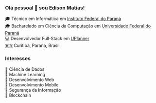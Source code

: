 ### Olá pessoal 👋 sou Edison Matias!
🎓 Técnico em Informática em [Instituto Federal do Paraná](https://curitiba.ifpr.edu.br/) <br>
🎓 Bacharelado em Ciência da Computação em [Universidade Federal do Paraná](https://web.inf.ufpr.br/bcc/) <br>
💻 Desenvolvedor Full-Stack em [UPlanner](https://uplanner.com.br/) <br>
🇧🇷 Curitiba, Paraná, Brasil <br>

### Interesses
👾 Ciência de Dados <br>
👾 Machine Learning <br>
👾 Desenvolvimento Web <br>
👾 Desenvolvimento Mobile <br>
👾 Segurança da Informação <br>
👾 Blockchain <br>
